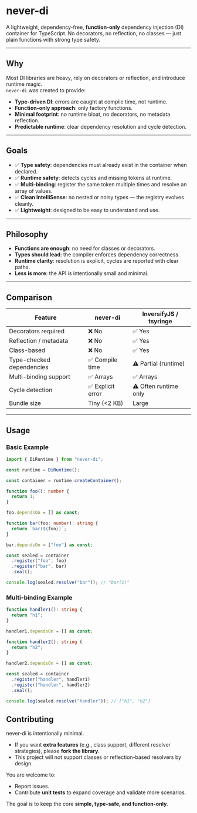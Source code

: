 # never-di

A lightweight, dependency-free, **function-only** dependency injection (DI) container for TypeScript.
No decorators, no reflection, no classes — just plain functions with strong type safety.

---

## Why

Most DI libraries are heavy, rely on decorators or reflection, and introduce runtime magic.  
`never-di` was created to provide:

- **Type-driven DI**: errors are caught at compile time, not runtime.  
- **Function-only approach**: only factory functions.
- **Minimal footprint**: no runtime bloat, no decorators, no metadata reflection.  
- **Predictable runtime**: clear dependency resolution and cycle detection.

---

## Goals

- ✅ **Type safety**: dependencies must already exist in the container when declared.  
- ✅ **Runtime safety**: detects cycles and missing tokens at runtime.  
- ✅ **Multi-binding**: register the same token multiple times and resolve an array of values.  
- ✅ **Clean IntelliSense**: no nested or noisy types — the registry evolves cleanly.  
- ✅ **Lightweight**: designed to be easy to understand and use.  

---

## Philosophy

- **Functions are enough**: no need for classes or decorators.  
- **Types should lead**: the compiler enforces dependency correctness.  
- **Runtime clarity**: resolution is explicit, cycles are reported with clear paths.  
- **Less is more**: the API is intentionally small and minimal.  

---

## Comparison

| Feature                   | never-di             | InversifyJS / tsyringe   |
|----------------------------|--------------------|---------------------------|
| Decorators required        | ❌ No              | ✅ Yes                    |
| Reflection / metadata      | ❌ No              | ✅ Yes                    |
| Class-based                | ❌ No              | ✅ Yes                    |
| Type-checked dependencies  | ✅ Compile time    | ⚠️ Partial (runtime)      |
| Multi-binding support      | ✅ Arrays          | ✅ Arrays                 |
| Cycle detection            | ✅ Explicit error  | ⚠️ Often runtime only     |
| Bundle size                | Tiny (<2 KB)      | Large                      |

---

## Usage

### Basic Example

```ts
import { DiRuntime } from "never-di";

const runtime = DiRuntime();

const container = runtime.createContainer();

function foo(): number {
  return 1;
}

foo.dependsOn = [] as const;

function bar(foo: number): string {
  return `bar(${foo})`;
}

bar.dependsOn = ["foo"] as const;

const sealed = container
  .register("foo", foo)
  .register("bar", bar)
  .seal();

console.log(sealed.resolve("bar")); // "bar(1)"
```

### Multi-binding Example

```ts
function handler1(): string {
  return "h1";
}

handler1.dependsOn = [] as const;

function handler2(): string {
  return "h2";
}

handler2.dependsOn = [] as const;

const sealed = container
  .register("handler", handler1)
  .register("handler", handler2)
  .seal();

console.log(sealed.resolve("handler")); // ["h1", "h2"]
```

## Contributing

never-di is intentionally minimal.

- If you want **extra features** (e.g., class support, different resolver strategies), please **fork the library**.
- This project will not support classes or reflection-based resolvers by design.

You are welcome to:

- Report issues.
- Contribute **unit tests** to expand coverage and validate more scenarios.

The goal is to keep the core **simple, type-safe, and function-only**.